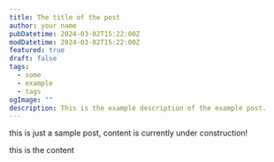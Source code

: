 ```yaml
---
title: The title of the post
author: your name
pubDatetime: 2024-03-02T15:22:00Z
modDatetime: 2024-03-02T15:22:00Z
featured: true
draft: false
tags:
  - some
  - example
  - tags
ogImage: ""
description: This is the example description of the example post.
---
```



this is just a sample post, content is currently under construction!
 
this is the content